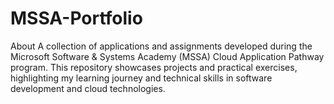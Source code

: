 # MSSA-Portfolio
About A collection of applications and assignments developed during the Microsoft Software &amp; Systems Academy (MSSA) Cloud Application Pathway program. This repository showcases projects and practical exercises, highlighting my learning journey and technical skills in software development and cloud technologies.
